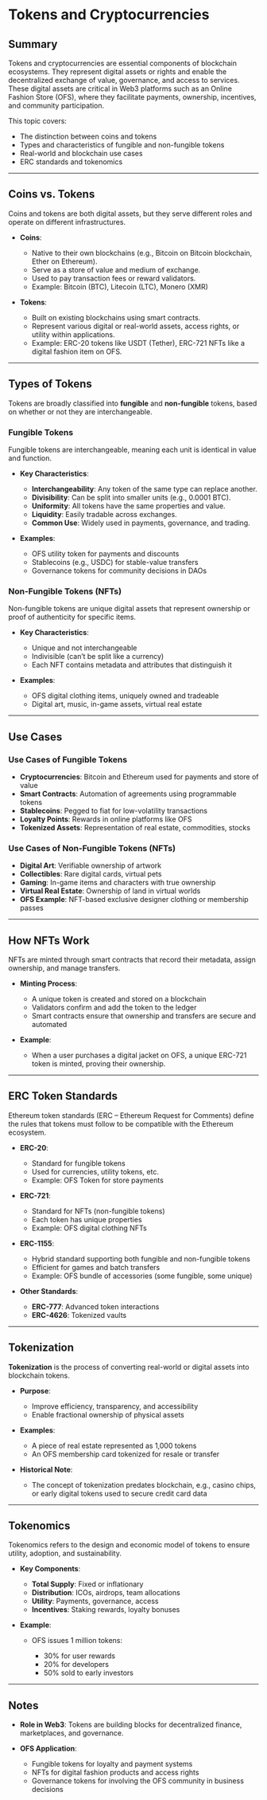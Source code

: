# Tokens and Cryptocurrencies

## Summary

Tokens and cryptocurrencies are essential components of blockchain ecosystems. They represent digital assets or rights and enable the decentralized exchange of value, governance, and access to services. These digital assets are critical in Web3 platforms such as an Online Fashion Store (OFS), where they facilitate payments, ownership, incentives, and community participation.

This topic covers:

* The distinction between coins and tokens
* Types and characteristics of fungible and non-fungible tokens
* Real-world and blockchain use cases
* ERC standards and tokenomics

---

## Coins vs. Tokens

Coins and tokens are both digital assets, but they serve different roles and operate on different infrastructures.

* **Coins**:

  * Native to their own blockchains (e.g., Bitcoin on Bitcoin blockchain, Ether on Ethereum).
  * Serve as a store of value and medium of exchange.
  * Used to pay transaction fees or reward validators.
  * Example: Bitcoin (BTC), Litecoin (LTC), Monero (XMR)

* **Tokens**:

  * Built on existing blockchains using smart contracts.
  * Represent various digital or real-world assets, access rights, or utility within applications.
  * Example: ERC-20 tokens like USDT (Tether), ERC-721 NFTs like a digital fashion item on OFS.

---

## Types of Tokens

Tokens are broadly classified into **fungible** and **non-fungible** tokens, based on whether or not they are interchangeable.

### Fungible Tokens

Fungible tokens are interchangeable, meaning each unit is identical in value and function.

* **Key Characteristics**:

  * **Interchangeability**: Any token of the same type can replace another.
  * **Divisibility**: Can be split into smaller units (e.g., 0.0001 BTC).
  * **Uniformity**: All tokens have the same properties and value.
  * **Liquidity**: Easily tradable across exchanges.
  * **Common Use**: Widely used in payments, governance, and trading.

* **Examples**:

  * OFS utility token for payments and discounts
  * Stablecoins (e.g., USDC) for stable-value transfers
  * Governance tokens for community decisions in DAOs

### Non-Fungible Tokens (NFTs)

Non-fungible tokens are unique digital assets that represent ownership or proof of authenticity for specific items.

* **Key Characteristics**:

  * Unique and not interchangeable
  * Indivisible (can’t be split like a currency)
  * Each NFT contains metadata and attributes that distinguish it

* **Examples**:

  * OFS digital clothing items, uniquely owned and tradeable
  * Digital art, music, in-game assets, virtual real estate

---

## Use Cases

### Use Cases of Fungible Tokens

* **Cryptocurrencies**: Bitcoin and Ethereum used for payments and store of value
* **Smart Contracts**: Automation of agreements using programmable tokens
* **Stablecoins**: Pegged to fiat for low-volatility transactions
* **Loyalty Points**: Rewards in online platforms like OFS
* **Tokenized Assets**: Representation of real estate, commodities, stocks

### Use Cases of Non-Fungible Tokens (NFTs)

* **Digital Art**: Verifiable ownership of artwork
* **Collectibles**: Rare digital cards, virtual pets
* **Gaming**: In-game items and characters with true ownership
* **Virtual Real Estate**: Ownership of land in virtual worlds
* **OFS Example**: NFT-based exclusive designer clothing or membership passes

---

## How NFTs Work

NFTs are minted through smart contracts that record their metadata, assign ownership, and manage transfers.

* **Minting Process**:

  * A unique token is created and stored on a blockchain
  * Validators confirm and add the token to the ledger
  * Smart contracts ensure that ownership and transfers are secure and automated

* **Example**:

  * When a user purchases a digital jacket on OFS, a unique ERC-721 token is minted, proving their ownership.

---

## ERC Token Standards

Ethereum token standards (ERC – Ethereum Request for Comments) define the rules that tokens must follow to be compatible with the Ethereum ecosystem.

* **ERC-20**:

  * Standard for fungible tokens
  * Used for currencies, utility tokens, etc.
  * Example: OFS Token for store payments

* **ERC-721**:

  * Standard for NFTs (non-fungible tokens)
  * Each token has unique properties
  * Example: OFS digital clothing NFTs

* **ERC-1155**:

  * Hybrid standard supporting both fungible and non-fungible tokens
  * Efficient for games and batch transfers
  * Example: OFS bundle of accessories (some fungible, some unique)

* **Other Standards**:

  * **ERC-777**: Advanced token interactions
  * **ERC-4626**: Tokenized vaults

---

## Tokenization

**Tokenization** is the process of converting real-world or digital assets into blockchain tokens.

* **Purpose**:

  * Improve efficiency, transparency, and accessibility
  * Enable fractional ownership of physical assets

* **Examples**:

  * A piece of real estate represented as 1,000 tokens
  * An OFS membership card tokenized for resale or transfer

* **Historical Note**:

  * The concept of tokenization predates blockchain, e.g., casino chips, or early digital tokens used to secure credit card data

---

## Tokenomics

Tokenomics refers to the design and economic model of tokens to ensure utility, adoption, and sustainability.

* **Key Components**:

  * **Total Supply**: Fixed or inflationary
  * **Distribution**: ICOs, airdrops, team allocations
  * **Utility**: Payments, governance, access
  * **Incentives**: Staking rewards, loyalty bonuses

* **Example**:

  * OFS issues 1 million tokens:

    * 30% for user rewards
    * 20% for developers
    * 50% sold to early investors

---

## Notes

* **Role in Web3**: Tokens are building blocks for decentralized finance, marketplaces, and governance.
* **OFS Application**:

  * Fungible tokens for loyalty and payment systems
  * NFTs for digital fashion products and access rights
  * Governance tokens for involving the OFS community in business decisions
